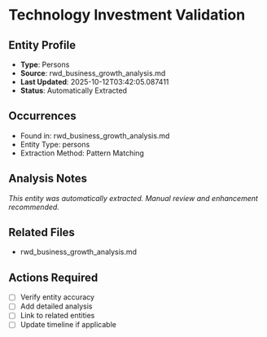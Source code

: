 # Technology Investment Validation

## Entity Profile
- **Type**: Persons
- **Source**: rwd_business_growth_analysis.md
- **Last Updated**: 2025-10-12T03:42:05.087411
- **Status**: Automatically Extracted

## Occurrences
- Found in: rwd_business_growth_analysis.md
- Entity Type: persons
- Extraction Method: Pattern Matching

## Analysis Notes
*This entity was automatically extracted. Manual review and enhancement recommended.*

## Related Files
- rwd_business_growth_analysis.md

## Actions Required
- [ ] Verify entity accuracy
- [ ] Add detailed analysis
- [ ] Link to related entities
- [ ] Update timeline if applicable
